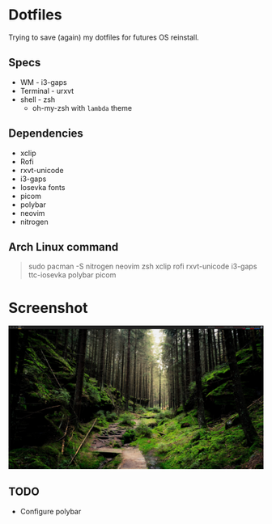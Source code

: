 # Dotfiles 


Trying to save (again) my dotfiles for futures OS reinstall.


## Specs

* WM - i3-gaps
* Terminal - urxvt
* shell - zsh
    - oh-my-zsh with `lambda` theme


## Dependencies

- xclip 
- Rofi
- rxvt-unicode
- i3-gaps
- Iosevka fonts
- picom
- polybar
- neovim
- nitrogen

## Arch Linux command
> sudo pacman -S nitrogen neovim zsh xclip rofi rxvt-unicode i3-gaps ttc-iosevka polybar picom


# Screenshot

![](screenshots/desktop.png)



## TODO

- Configure polybar